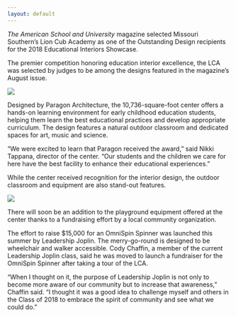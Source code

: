 ```yaml
---
layout: default
---
```

_The American School and University_ magazine selected Missouri Southern’s Lion Cub Academy as one of the Outstanding Design recipients for the 2018 Educational Interiors Showcase.

The premier competition honoring education interior excellence, the LCA was selected by judges to be among the designs featured in the magazine’s August issue.

![](http://crossroads.mssu.edu/wp-content/uploads/2018/12/36254262106_97ac0a000d_z.jpg)

Designed by Paragon Architecture, the 10,736-square-foot center offers a hands-on learning environment for early childhood education students, helping them learn the best educational practices and develop appropriate curriculum. The design features a natural outdoor classroom and dedicated spaces for art, music and science.

“We were excited to learn that Paragon received the award,” said Nikki Tappana, director of the center. “Our students and the children we care for here have the best facility to enhance their educational experiences.”

While the center received recognition for the interior design, the outdoor classroom and equipment are also stand-out features.

![](http://crossroads.mssu.edu/wp-content/uploads/2018/12/36254278056_11bf8eddc6_z.jpg)

There will soon be an addition to the playground equipment offered at the center thanks to a fundraising effort by a local community organization.

The effort to raise $15,000 for an OmniSpin Spinner was launched this summer by Leadership Joplin. The merry-go-round is designed to be wheelchair and walker accessible. Cody Chaffin, a member of the current Leadership Joplin class, said he was moved to launch a fundraiser for the OmniSpin Spinner after taking a tour of the LCA.

“When I thought on it, the purpose of Leadership Joplin is not only to become more aware of our community but to increase that awareness,” Chaffin said. “I thought it was a good idea to challenge myself and others in the Class of 2018 to embrace the spirit of community and see what we could do.”
